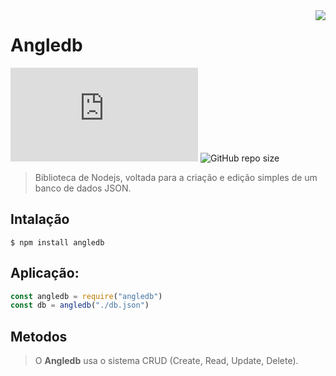 <img src="https://cdn.jsdelivr.net/gh/gabrielgamaalves/cdn.github@main/angledb/angledb.svg" align="right" />

# Angledb
![npm](https://img.shields.io/npm/v/trydb.ts?color=%23e02b2b&style=for-the-badge)
![GitHub repo size](https://img.shields.io/github/repo-size/gabrielgamaalves/angledb?style=for-the-badge)

> Biblioteca de Nodejs, voltada para a criação e edição simples de um banco de dados JSON.

## Intalação
```$ npm install angledb```

## Aplicação:
```js
const angledb = require("angledb")
const db = angledb("./db.json")
```

## Metodos
> O **Angledb** usa o sistema CRUD (Create, Read, Update, Delete).

